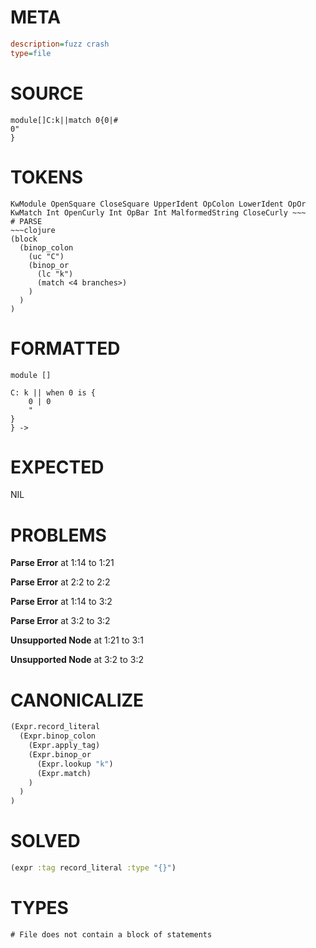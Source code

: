 # META
~~~ini
description=fuzz crash
type=file
~~~
# SOURCE
~~~roc
module[]C:k||match 0{0|#
0"
}
~~~
# TOKENS
~~~text
KwModule OpenSquare CloseSquare UpperIdent OpColon LowerIdent OpOr KwMatch Int OpenCurly Int OpBar Int MalformedString CloseCurly ~~~
# PARSE
~~~clojure
(block
  (binop_colon
    (uc "C")
    (binop_or
      (lc "k")
      (match <4 branches>)
    )
  )
)
~~~
# FORMATTED
~~~roc
module []

C: k || when 0 is {
	0 | 0
	"
}
} -> 
~~~
# EXPECTED
NIL
# PROBLEMS
**Parse Error**
at 1:14 to 1:21

**Parse Error**
at 2:2 to 2:2

**Parse Error**
at 1:14 to 3:2

**Parse Error**
at 3:2 to 3:2

**Unsupported Node**
at 1:21 to 3:1

**Unsupported Node**
at 3:2 to 3:2

# CANONICALIZE
~~~clojure
(Expr.record_literal
  (Expr.binop_colon
    (Expr.apply_tag)
    (Expr.binop_or
      (Expr.lookup "k")
      (Expr.match)
    )
  )
)
~~~
# SOLVED
~~~clojure
(expr :tag record_literal :type "{}")
~~~
# TYPES
~~~roc
# File does not contain a block of statements
~~~

